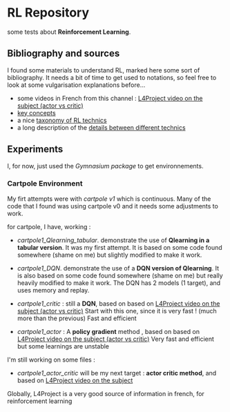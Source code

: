 # RL Repository

some tests about **Reinforcement Learning**.

## Bibliography and sources
I found some materials to understand RL, marked here some sort of bibliography.
It needs a bit of time to get used to notations, so feel free to look at some vulgarisation explanations before...

- some videos in French from this channel : [L4Project video on the subject (actor vs critic)](https://www.youtube.com/watch?v=LtRAgxRb5eQ)
- [key concepts](https://spinningup.openai.com/en/latest/spinningup/rl_intro.html)
- a nice [taxonomy of RL technics](https://spinningup.openai.com/en/latest/spinningup/rl_intro2.html#a-taxonomy-of-rl-algorithms)
- a long description of the [details between different technics](https://lilianweng.github.io/posts/2018-02-19-rl-overview/)

## Experiments

I, for now, just used the *Gymnasium package* to get environnements.

### Cartpole Environment

My firt attempts were with *cartpole v1* which is continuous.
Many of the code that I found was using cartpole v0 and it needs some adjustments
to work.

for cartpole, I have, working :

- *cartpole1_Qlearning_tabular*. demonstrate the use of **Qlearning in a tabular version**. It was my first attempt. It is based on some code found somewhere (shame on me) but slightly modified to make it work.

- *cartpole1_DQN*. demonstrate the use of a **DQN version of Qlearning**. It is also based on some code found somewhere (shame on me) but really heavily modified to make it work. The DQN has 2 models (1 target), and uses memory and replay.

- *cartpole1_critic* : still a **DQN**, based on based on [L4Project video on the subject (actor vs critic)](https://www.youtube.com/watch?v=LtRAgxRb5eQ)
Start with this one, since it is very fast ! (much more than the previous)
Fast and efficient

- *cartpole1_actor* : A **policy gradient** method , based on based on [L4Project video on the subject (actor vs critic)](https://www.youtube.com/watch?v=LtRAgxRb5eQ)
Very fast and efficient but some learnings are unstable

I'm still working on some files :

- *cartpole1_actor_critic* will be my next target : **actor critic method**, and based on [L4Project video on the subject](https://www.youtube.com/watch?v=1okjkEMP79c&t=217s)

Globally, L4Project is a very good source of information in french, for reinforcement learning